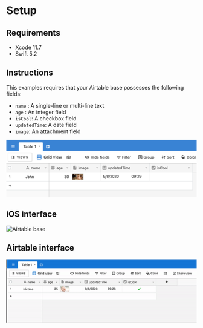 #  Setup

## Requirements

* Xcode 11.7
* Swift 5.2

## Instructions

This examples requires that your Airtable base possesses the following fields:

* `name` : A single-line or multi-line text
* `age` : An integer field
* `isCool`: A checkbox field
* `updatedTime`: A date field
* `image`: An attachment field

![Airtable base](base-setup.png)

## iOS interface

![Airtable base](iOS-app.gif)

## Airtable interface

![Airtable base](airtable-interface.gif)


